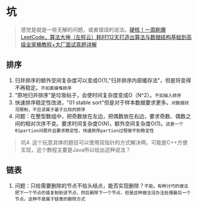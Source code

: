 # 坑
> 感觉是就是一些无解的问题，或者错误的说法。[硬核！一周刷爆LeetCode，算法大神（左程云）耗时112天打造出算法与数据结构基础到高级全家桶教程+大厂面试真题详解](https://www.bilibili.com/video/BV1Ef4y1T7Qi/?spm_id_from=333.999.0.0&vd_source=d2698384821931f16375af13c5b44a9f)
## 排序
1. 归并排序的额外空间复杂度可以变成O(1),"归并排序内部缓存法"，但是将变得不再稳定。`不如直接堆排序`
2. "原地归并排序"是垃圾帖子，会使时间复杂度变成O（N^2）。`不如插入排序`
3. 快速排序稳定性改进，"01 stable sort"但是对于样本数据要求更多。`对数据状况限制，不应该属于基于比较的排序`
4. 问题：在整型数组中，把奇数放在左边，把偶数放在右边，要求奇数、偶数之间的相对次序不变。要求时间复杂度O(N)，额外空间复杂度O(1)。`这是一个01partion问题并且要求稳定性，快速排序partion过程做不到稳定性`
> 坑4. 这个玩意具体的题目可以使用双指针的方式解决啊。可能是C++方便实现，这个教程主要是Java所以给出这种说法？

## 链表
1. 问题：只给需要删除的节点不给头结点，能否实现删除？`不能。有种讨巧的做法把下一个节点的值复制到该节点，然后删除下一个节点，但是这种做法没办法处理最后一个节点。这种不是属于链表的删除方式`